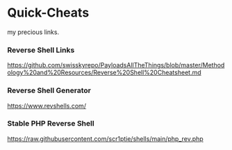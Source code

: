# Quick-Cheats
my precious links.

### Reverse Shell Links
https://github.com/swisskyrepo/PayloadsAllTheThings/blob/master/Methodology%20and%20Resources/Reverse%20Shell%20Cheatsheet.md

### Reverse Shell Generator
https://www.revshells.com/

### Stable PHP Reverse Shell
https://raw.githubusercontent.com/scr1ptie/shells/main/php_rev.php

